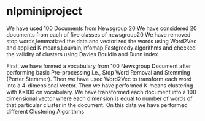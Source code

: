 # nlpminiproject
We have used 100 Documents from Newsgroup 20
We have considered 20 documents from each of five classes of newsgroup20
We have removed stop words,lemmatized the data and vectorized the words using Word2Vec
and applied K means,Louvain,Infomap,Fastgreedy algorithms and checked the validity of clusters using Davies Bouldin and Dunn index

First, we have formed a vocabulary from 100 Newsgroup Document after performing basic Pre-processing i.e., Stop Word Removal and Stemming (Porter Stemmer).
Then we have used Word2Vec to transform each word into a 4-dimensional vector.
Then we have performed K-means clustering with K=100 on vocabulary.
We have transformed each document into a 100-dimensional vector where each dimension is equal to number of words of that particular cluster in the document.
On this data we have performed different Clustering Algorithms

